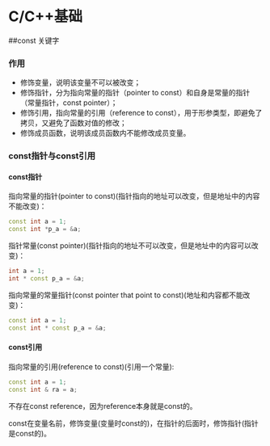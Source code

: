 # C/C++基础

##const 关键字

### 作用

* 修饰变量，说明该变量不可以被改变；
* 修饰指针，分为指向常量的指针（pointer to const）和自身是常量的指针（常量指针，const pointer）；
* 修饰引用，指向常量的引用（reference to const），用于形参类型，即避免了拷贝，又避免了函数对值的修改；
* 修饰成员函数，说明该成员函数内不能修改成员变量。

### const指针与const引用

#### const指针

指向常量的指针(pointer to const)(指针指向的地址可以改变，但是地址中的内容不能改变)：

```cpp
const int a = 1;
const int *p_a = &a;
```

指针常量(const pointer)(指针指向的地址不可以改变，但是地址中的内容可以改变)：

```cpp
int a = 1;
int * const p_a = &a;
```

指向常量的常量指针(const pointer that point to const)(地址和内容都不能改变)：

```cpp
const int a = 1;
const int * const p_a = &a;
```

#### const引用

指向常量的引用(reference to const)(引用一个常量):

```cpp
const int a = 1;
const int & ra = a;
```

不存在const reference，因为reference本身就是const的。

const在变量名前，修饰变量(变量时const的)，在指针的后面时，修饰指针(指针是const的)。
